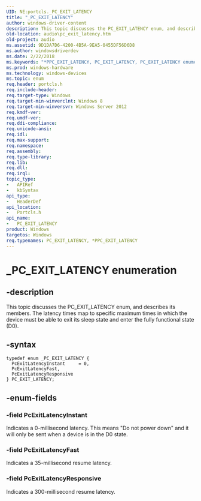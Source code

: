 ```yaml
---
UID: NE:portcls._PC_EXIT_LATENCY
title: "_PC_EXIT_LATENCY"
author: windows-driver-content
description: This topic discusses the PC_EXIT_LATENCY enum, and describes its members. The latency times map to specific maximum times in which the device must be able to exit its sleep state and enter the fully functional state (D0).
old-location: audio\pc_exit_latency.htm
old-project: audio
ms.assetid: 9D1DA7D6-4200-4B5A-9EA5-0455DF56D6D8
ms.author: windowsdriverdev
ms.date: 2/22/2018
ms.keywords: "*PPC_EXIT_LATENCY, PC_EXIT_LATENCY, PC_EXIT_LATENCY enumeration [Audio Devices], PcExitLatencyFast, PcExitLatencyInstant, PcExitLatencyResponsive, _PC_EXIT_LATENCY, audio.pc_exit_latency, portcls/PC_EXIT_LATENCY, portcls/PcExitLatencyFast, portcls/PcExitLatencyInstant, portcls/PcExitLatencyResponsive"
ms.prod: windows-hardware
ms.technology: windows-devices
ms.topic: enum
req.header: portcls.h
req.include-header: 
req.target-type: Windows
req.target-min-winverclnt: Windows 8
req.target-min-winversvr: Windows Server 2012
req.kmdf-ver: 
req.umdf-ver: 
req.ddi-compliance: 
req.unicode-ansi: 
req.idl: 
req.max-support: 
req.namespace: 
req.assembly: 
req.type-library: 
req.lib: 
req.dll: 
req.irql: 
topic_type:
-	APIRef
-	kbSyntax
api_type:
-	HeaderDef
api_location:
-	Portcls.h
api_name:
-	PC_EXIT_LATENCY
product: Windows
targetos: Windows
req.typenames: PC_EXIT_LATENCY, *PPC_EXIT_LATENCY
---
```


# _PC_EXIT_LATENCY enumeration


## -description


This topic discusses the PC_EXIT_LATENCY enum, and describes its members. The latency times map to specific maximum times in which the device must be able to exit its sleep state and enter the fully functional state (D0).


## -syntax


````
typedef enum _PC_EXIT_LATENCY { 
  PcExitLatencyInstant     = 0,
  PcExitLatencyFast,
  PcExitLatencyResponsive
} PC_EXIT_LATENCY;
````


## -enum-fields




### -field PcExitLatencyInstant

Indicates a 0-millisecond latency. This means "Do not power down" and it  will only be sent when a device is in the D0 state.


### -field PcExitLatencyFast

Indicates a 35-millisecond resume latency.


### -field PcExitLatencyResponsive

Indicates a 300-millisecond resume latency.

